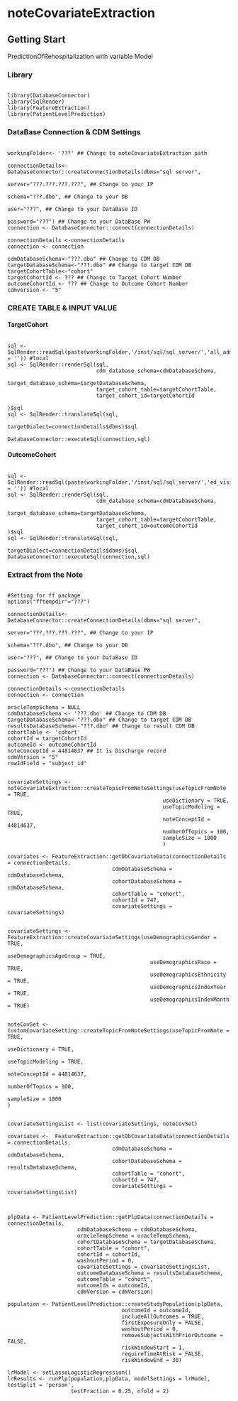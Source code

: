 # noteCovariateExtraction

## Getting Start
PredictionOfRehospitalization with variable Model

### Library
<pre><code>
library(DatabaseConnector)
library(SqlRender)
library(FeatureExtraction)
library(PatientLevelPrediction)
</code></pre>

### DataBase Connection & CDM Settings
<pre><code>
workingFolder<- '???' ## Change to noteCovariateExtraction path

connectionDetails<-DatabaseConnector::createConnectionDetails(dbms="sql server",
                                                              server="???.???.???.???", ## Change to your IP
                                                              schema="???.dbo", ## Change to your DB
                                                              user="???", ## Change to your DataBase ID
                                                              password="???") ## Change to your DataBase PW
connection <- DatabaseConnector::connect(connectionDetails)

connectionDetails <-connectionDetails
connection <- connection

cdmDatabaseSchema<-"???.dbo" ## Change to CDM DB
targetDatabaseSchema<-"???.dbo" ## Change to target CDM DB
targetCohortTable<-"cohort"
targetCohortId <- ??? ## Change to Target Cohort Number
outcomeCohortId <- ??? ## Change to Outcome Cohort Number
cdmversion <- "5"
</code></pre>

### CREATE TABLE & INPUT VALUE
#### TargetCohort
<pre><code>
sql <- SqlRender::readSql(paste(workingFolder,'/inst/sql/sql_server/','all_admission.sql',sep = '')) #local
sql <- SqlRender::renderSql(sql,
                            cdm_database_schema=cdmDatabaseSchema,
                            target_database_schema=targetDatabaseSchema,
                            target_cohort_table=targetCohortTable,
                            target_cohort_id=targetCohortId

)$sql
sql <- SqlRender::translateSql(sql,
                               targetDialect=connectionDetails$dbms)$sql

DatabaseConnector::executeSql(connection,sql)
</code></pre>
#### OutcomeCohort
<pre><code>
sql <- SqlRender::readSql(paste(workingFolder,'/inst/sql/sql_server/','ed_visit.sql',sep = '')) #local
sql <- SqlRender::renderSql(sql,
                            cdm_database_schema=cdmDatabaseSchema,
                            target_database_schema=targetDatabaseSchema,
                            target_cohort_table=targetCohortTable,
                            target_cohort_id=outcomeCohortId
)$sql
sql <- SqlRender::translateSql(sql,
                               targetDialect=connectionDetails$dbms)$sql
DatabaseConnector::executeSql(connection,sql)
</code></pre>


### Extract from the Note
<pre><code>
#Setting for ff package
options("fftempdir"="???")

connectionDetails<-DatabaseConnector::createConnectionDetails(dbms="sql server",
                                                              server="???.???.???.???", ## Change to your IP
                                                              schema="???.dbo", ## Change to your DB
                                                              user="???", ## Change to your DataBase ID
                                                              password="???") ## Change to your DataBase PW
connection <- DatabaseConnector::connect(connectionDetails)

connectionDetails <-connectionDetails
connection <- connection

oracleTempSchema = NULL
cdmDatabaseSchema <- '???.dbo' ## Change to CDM DB
targetDatabaseSchema<-"???.dbo" ## Change to target CDM DB
resultsDatabaseSchema<-"???.dbo" ## Change to result CDM DB
cohortTable <- 'cohort'
cohortId = targetCohortId
outcomeId <- outcomeCohortId
noteConceptId = 44814637 ## It is Discharge record
cdmVersion = "5"
rowIdField = "subject_id"


covariateSettings <- noteCovariateExtraction::createTopicFromNoteSettings(useTopicFromNote = TRUE,
                                                 useDictionary = TRUE,
                                                 useTopicModeling = TRUE,
                                                 noteConceptId = 44814637,
                                                 numberOfTopics = 100,
                                                 sampleSize = 1000
                                                 )

covariates <- FeatureExtraction::getDbCovariateData(connectionDetails = connectionDetails,
                                 cdmDatabaseSchema = cdmDatabaseSchema,
                                 cohortDatabaseSchema = cdmDatabaseSchema,
                                 cohortTable = "cohort",
                                 cohortId = 747,
                                 covariateSettings = covariateSettings)


covariateSettings <- FeatureExtraction::createCovariateSettings(useDemographicsGender = TRUE,
                                                                useDemographicsAgeGroup = TRUE,
                                             useDemographicsRace = TRUE,
                                             useDemographicsEthnicity = TRUE,
                                             useDemographicsIndexYear = TRUE,
                                             useDemographicsIndexMonth = TRUE)


noteCovSet <- CustomCovariateSetting::createTopicFromNoteSettings(useTopicFromNote = TRUE,
                                                                         useDictionary = TRUE,
                                                                         useTopicModeling = TRUE,
                                                                         noteConceptId = 44814637,
                                                                         numberOfTopics = 100,
                                                                         sampleSize = 1000
)


covariateSettingsList <- list(covariateSettings, noteCovSet)

covariates <-  FeatureExtraction::getDbCovariateData(connectionDetails = connectionDetails,
                                 cdmDatabaseSchema = cdmDatabaseSchema,
                                 cohortDatabaseSchema = resultsDatabaseSchema,
                                 cohortTable = "cohort",
                                 cohortId = 747,
                                 covariateSettings = covariateSettingsList)



plpData <- PatientLevelPrediction::getPlpData(connectionDetails = connectionDetails,
                      cdmDatabaseSchema = cdmDatabaseSchema,
                      oracleTempSchema = oracleTempSchema,
                      cohortDatabaseSchema = targetDatabaseSchema,
                      cohortTable = "cohort",
                      cohortId = cohortId,
                      washoutPeriod = 0,
                      covariateSettings = covariateSettingsList,
                      outcomeDatabaseSchema = resultsDatabaseSchema,
                      outcomeTable = "cohort",
                      outcomeIds = outcomeId,
                      cdmVersion = cdmVersion)

population <- PatientLevelPrediction::createStudyPopulation(plpData,
                                    outcomeId = outcomeId,
                                    includeAllOutcomes = TRUE,
                                    firstExposureOnly = FALSE,
                                    washoutPeriod = 0,
                                    removeSubjectsWithPriorOutcome = FALSE,
                                    riskWindowStart = 1,
                                    requireTimeAtRisk = FALSE,
                                    riskWindowEnd = 30)

lrModel <- setLassoLogisticRegression()
lrResults <- runPlp(population,plpData, modelSettings = lrModel, testSplit = 'person',
                    testFraction = 0.25, nfold = 2)

</code></pre>

